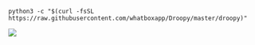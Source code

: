 
    python3 -c "$(curl -fsSL https://raw.githubusercontent.com/whatboxapp/Droopy/master/droopy)"


![](/img/01-17-2020_ppp_11:32:21_PM.gif)
